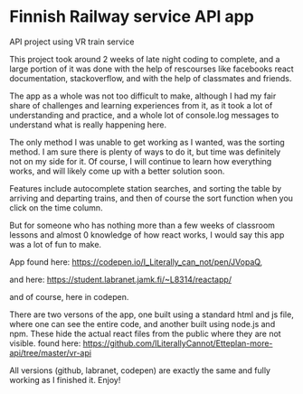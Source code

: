 # Finnish Railway service API app
API project using VR train service

This project took around 2 weeks of late night coding to complete, and a large portion of it was done with the help of rescourses like facebooks react documentation, stackoverflow, and with the help of classmates and friends.

The app as a whole was not too difficult to make, although I had my fair share of challenges and learning experiences from it, as it took a lot of understanding and practice, and a whole lot of console.log messages to understand what is really happening here.

The only method I was unable to get working as I wanted, was the sorting method. I am sure there is plenty of ways to do it, but time was definitely not on my side for it. Of course, I will continue to learn how everything works, and will likely come up with a better solution soon.

Features include autocomplete station searches, and sorting the table by arriving and departing trains, and then of course the sort function when you click on the time column.

But for someone who has nothing more than a few weeks of classroom lessons and almost 0 knowledge of how react works, I would say this app was a lot of fun to make.

App found here: https://codepen.io/I_Literally_can_not/pen/JVopaQ,

and here: https://student.labranet.jamk.fi/~L8314/reactapp/

and of course, here in codepen. 

There are two versons of the app, one built using a standard html and js file, where one can see the entire code, and another built using node.js and npm. These hide the actual react files from the public where they are not visible. found here: https://github.com/ILiterallyCannot/Etteplan-more-api/tree/master/vr-api

All versions (github, labranet, codepen) are exactly the same and fully working as I finished it. Enjoy!
